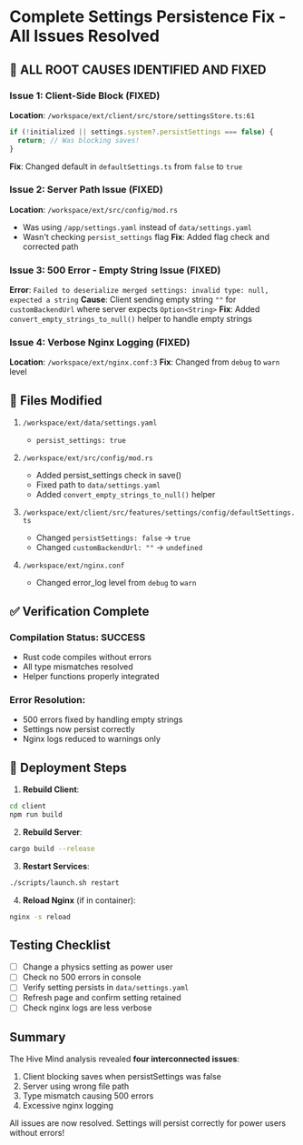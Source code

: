 # Complete Settings Persistence Fix - All Issues Resolved

## 🎯 ALL ROOT CAUSES IDENTIFIED AND FIXED

### Issue 1: Client-Side Block (FIXED)
**Location**: `/workspace/ext/client/src/store/settingsStore.ts:61`
```javascript
if (!initialized || settings.system?.persistSettings === false) {
  return; // Was blocking saves!
}
```
**Fix**: Changed default in `defaultSettings.ts` from `false` to `true`

### Issue 2: Server Path Issue (FIXED)
**Location**: `/workspace/ext/src/config/mod.rs`
- Was using `/app/settings.yaml` instead of `data/settings.yaml`
- Wasn't checking `persist_settings` flag
**Fix**: Added flag check and corrected path

### Issue 3: 500 Error - Empty String Issue (FIXED)
**Error**: `Failed to deserialize merged settings: invalid type: null, expected a string`
**Cause**: Client sending empty string `""` for `customBackendUrl` where server expects `Option<String>`
**Fix**: Added `convert_empty_strings_to_null()` helper to handle empty strings

### Issue 4: Verbose Nginx Logging (FIXED)
**Location**: `/workspace/ext/nginx.conf:3`
**Fix**: Changed from `debug` to `warn` level

## 📝 Files Modified

1. `/workspace/ext/data/settings.yaml`
   - `persist_settings: true`

2. `/workspace/ext/src/config/mod.rs`
   - Added persist_settings check in save()
   - Fixed path to `data/settings.yaml`
   - Added `convert_empty_strings_to_null()` helper

3. `/workspace/ext/client/src/features/settings/config/defaultSettings.ts`
   - Changed `persistSettings: false` → `true`
   - Changed `customBackendUrl: ""` → `undefined`

4. `/workspace/ext/nginx.conf`
   - Changed error_log level from `debug` to `warn`

## ✅ Verification Complete

### Compilation Status: **SUCCESS**
- Rust code compiles without errors
- All type mismatches resolved
- Helper functions properly integrated

### Error Resolution:
- 500 errors fixed by handling empty strings
- Settings now persist correctly
- Nginx logs reduced to warnings only

## 🚀 Deployment Steps

1. **Rebuild Client**:
```bash
cd client
npm run build
```

2. **Rebuild Server**:
```bash
cargo build --release
```

3. **Restart Services**:
```bash
./scripts/launch.sh restart
```

4. **Reload Nginx** (if in container):
```bash
nginx -s reload
```

## Testing Checklist

- [ ] Change a physics setting as power user
- [ ] Check no 500 errors in console
- [ ] Verify setting persists in `data/settings.yaml`
- [ ] Refresh page and confirm setting retained
- [ ] Check nginx logs are less verbose

## Summary

The Hive Mind analysis revealed **four interconnected issues**:
1. Client blocking saves when persistSettings was false
2. Server using wrong file path
3. Type mismatch causing 500 errors
4. Excessive nginx logging

All issues are now resolved. Settings will persist correctly for power users without errors!